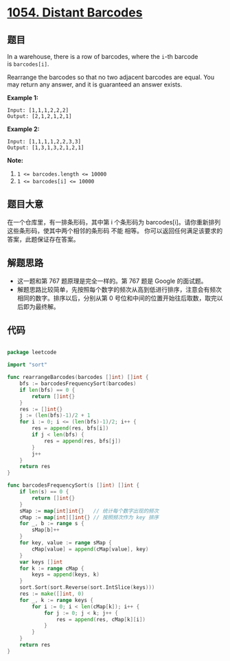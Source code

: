 # [1054. Distant Barcodes](https://leetcode.com/problems/distant-barcodes/)


## 题目

In a warehouse, there is a row of barcodes, where the `i`-th barcode is `barcodes[i]`.

Rearrange the barcodes so that no two adjacent barcodes are equal. You may return any answer, and it is guaranteed an answer exists.

**Example 1:**

    Input: [1,1,1,2,2,2]
    Output: [2,1,2,1,2,1]

**Example 2:**

    Input: [1,1,1,1,2,2,3,3]
    Output: [1,3,1,3,2,1,2,1]

**Note:**

1. `1 <= barcodes.length <= 10000`
2. `1 <= barcodes[i] <= 10000`


## 题目大意

在一个仓库里，有一排条形码，其中第 i 个条形码为 barcodes[i]。请你重新排列这些条形码，使其中两个相邻的条形码 不能 相等。 你可以返回任何满足该要求的答案，此题保证存在答案。



## 解题思路


- 这一题和第 767 题原理是完全一样的。第 767 题是 Google 的面试题。
- 解题思路比较简单，先按照每个数字的频次从高到低进行排序，注意会有频次相同的数字。排序以后，分别从第 0 号位和中间的位置开始往后取数，取完以后即为最终解。


## 代码

```go

package leetcode

import "sort"

func rearrangeBarcodes(barcodes []int) []int {
	bfs := barcodesFrequencySort(barcodes)
	if len(bfs) == 0 {
		return []int{}
	}
	res := []int{}
	j := (len(bfs)-1)/2 + 1
	for i := 0; i <= (len(bfs)-1)/2; i++ {
		res = append(res, bfs[i])
		if j < len(bfs) {
			res = append(res, bfs[j])
		}
		j++
	}
	return res
}

func barcodesFrequencySort(s []int) []int {
	if len(s) == 0 {
		return []int{}
	}
	sMap := map[int]int{}   // 统计每个数字出现的频次
	cMap := map[int][]int{} // 按照频次作为 key 排序
	for _, b := range s {
		sMap[b]++
	}
	for key, value := range sMap {
		cMap[value] = append(cMap[value], key)
	}
	var keys []int
	for k := range cMap {
		keys = append(keys, k)
	}
	sort.Sort(sort.Reverse(sort.IntSlice(keys)))
	res := make([]int, 0)
	for _, k := range keys {
		for i := 0; i < len(cMap[k]); i++ {
			for j := 0; j < k; j++ {
				res = append(res, cMap[k][i])
			}
		}
	}
	return res
}

```